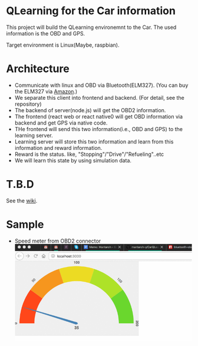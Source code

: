 # QLearning for the Car information

This project will build the QLearning environemnt to the Car. The used information
is the OBD and GPS.

Target environment is Linux(Maybe, raspbian).

# Architecture

 * Communicate with linux and OBD via Bluetooth(ELM327).
   (You can buy the ELM327 via [Amazon](https://www.amazon.com/gp/product/B0746H9Y9Z/).)
 * We separate this client into frontend and backend. (For detail, see the repository)
 * The backend of server(node.js) will get the OBD2 information.
 * The frontend (react web or react native0 will get OBD information via backend and get GPS via native code.
 * THe frontend will send this two information(i.e., OBD and GPS) to the learning server.
 * Learning server will store this two information and learn from this information and reward information.
 * Reward is the status. like, "Stopping"/"Drive"/"Refueling"..etc
 * We will learn this state by using simulation data.

# T.B.D

 See the [wiki](../wiki).

# Sample

 * Speed meter from OBD2 connector
 ![Image of Speed meter](https://github.com/mantaroh-y/CarQLearning/blob/master/images/speedmeter.gif)
